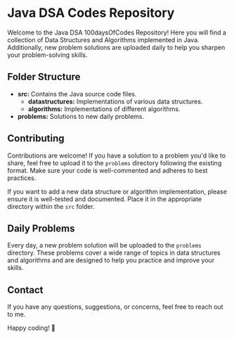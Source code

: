 <!DOCTYPE html>
<html lang="en">
<head>
    <meta charset="UTF-8">
    <meta name="viewport" content="width=device-width, initial-scale=1.0">
  
</head>
<body>
    <h1>Java DSA Codes Repository</h1>
    <p>Welcome to the Java DSA 100daysOfCodes Repository! Here you will find a collection of Data Structures and Algorithms implemented in Java. Additionally, new problem solutions are uploaded daily to help you sharpen your problem-solving skills.</p>

  <h2>Folder Structure</h2>
    <ul>
        <li><strong>src:</strong> Contains the Java source code files.
            <ul>
                <li><strong>datastructures:</strong> Implementations of various data structures.</li>
                <li><strong>algorithms:</strong> Implementations of different algorithms.</li>
            </ul>
        </li>
        <li><strong>problems:</strong> Solutions to new daily problems.</li>
    </ul>

  <h2>Contributing</h2>
    <p>Contributions are welcome! If you have a solution to a problem you'd like to share, feel free to upload it to the <code>problems</code> directory following the existing format. Make sure your code is well-commented and adheres to best practices.</p>
    <p>If you want to add a new data structure or algorithm implementation, please ensure it is well-tested and documented. Place it in the appropriate directory within the <code>src</code> folder.</p>

  <h2>Daily Problems</h2>
    <p>Every day, a new problem solution will be uploaded to the <code>problems</code> directory. These problems cover a wide range of topics in data structures and algorithms and are designed to help you practice and improve your skills.</p>

  <h2>Contact</h2>
    <p>If you have any questions, suggestions, or concerns, feel free to reach out to me.</p>

  <p>Happy coding! 🚀</p>
</body>
</html>
